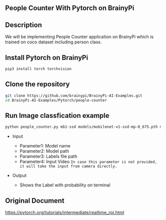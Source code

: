 ## People Counter With Pytorch on BrainyPi
## Description
We will be implementing People Counter application on BrainyPi which is trained on coco dataset including person class.

## Install Pytorch on BrainyPi
```sh
pip3 install torch torchvision
```
## Clone the repository
  ```sh
  git clone https://github.com/brainypi/BrainyPi-AI-Examples.git
  cd BrainyPi-AI-Examples/Pytorch/people-counter
  ```
## Run Image classfication example
```sh
python people_counter.py mb1-ssd models/mobilenet-v1-ssd-mp-0_675.pth models/voc-model-labels.txt video.mp4
```
- Input
  - Parameter1: Model name
  - Parameter2: Model path
  - Parameter3: Labels file path
  - Parameter4: Input Video `In case this parameter is not provided, it will take the input from camera directly.`


- Output
  - Shows the Label with probability on terminal




## Original Document
https://pytorch.org/tutorials/intermediate/realtime_rpi.html
